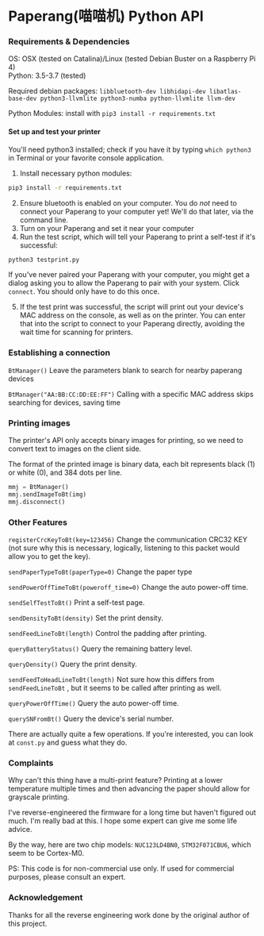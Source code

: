 # Paperang(喵喵机) Python API

### Requirements & Dependencies

OS: OSX (tested on Catalina)/Linux (tested Debian Buster on a Raspberry Pi 4)  
Python: 3.5-3.7 (tested)

Required debian packages: `libbluetooth-dev libhidapi-dev libatlas-base-dev python3-llvmlite python3-numba python-llvmlite llvm-dev`

Python Modules: install with `pip3 install -r requirements.txt`

#### Set up and test your printer
You'll need python3 installed; check if you have it by typing `which python3` in Terminal or your favorite console application.

1. Install necessary python modules:
```sh
pip3 install -r requirements.txt
```
2. Ensure bluetooth is enabled on your computer. You do *not* need to connect your Paperang to your computer yet! We'll do that later, via the command line.
3. Turn on your Paperang and set it near your computer
4. Run the test script, which will tell your Paperang to print a self-test if it's successful:
```sh
python3 testprint.py
```
If you've never paired your Paperang with your computer, you might get a dialog asking you to allow the Paperang to pair with your system. Click `connect`. You should only have to do this once.

5. If the test print was successful, the script will print out your device's MAC address on the console, as well as on the printer. You can enter that into the script to connect to your Paperang directly, avoiding the wait time for scanning for printers.

### Establishing a connection

`BtManager()` Leave the parameters blank to search for nearby paperang devices

`BtManager("AA:BB:CC:DD:EE:FF")` Calling with a specific MAC address skips searching for devices, saving time

### Printing images

The printer's API only accepts binary images for printing, so we need to convert text to images on the client side.

The format of the printed image is binary data, each bit represents black (1) or white (0), and 384 dots per line.

```python
mmj = BtManager()
mmj.sendImageToBt(img)
mmj.disconnect()
```

### Other Features

`registerCrcKeyToBt(key=123456)` Change the communication CRC32 KEY (not sure why this is necessary, logically, listening to this packet would allow you to get the key).

`sendPaperTypeToBt(paperType=0)` Change the paper type

`sendPowerOffTimeToBt(poweroff_time=0)` Change the auto power-off time.

`sendSelfTestToBt()` Print a self-test page.

`sendDensityToBt(density)` Set the print density.

`sendFeedLineToBt(length)`  Control the padding after printing.

`queryBatteryStatus()` Query the remaining battery level.

`queryDensity()` Query the print density.

`sendFeedToHeadLineToBt(length)` Not sure how this differs from `sendFeedLineToBt` , but it seems to be called after printing as well.

`queryPowerOffTime()` Query the auto power-off time.

`querySNFromBt()` Query the device's serial number.

There are actually quite a few operations. If you're interested, you can look at `const.py` and guess what they do.

### Complaints

Why can't this thing have a multi-print feature? Printing at a lower temperature multiple times and then advancing the paper should allow for grayscale printing.

I've reverse-engineered the firmware for a long time but haven't figured out much. I'm really bad at this. I hope some expert can give me some life advice.

By the way, here are two chip models: `NUC123LD4BN0`, `STM32F071CBU6`, which seem to be Cortex-M0.

PS: This code is for non-commercial use only. If used for commercial purposes, please consult an expert.

### Acknowledgement
Thanks for all the reverse engineering work done by the original author of this project.

